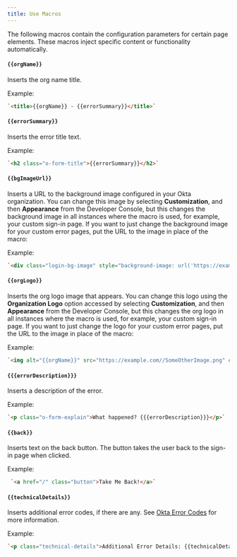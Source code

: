 ```yaml
---
title: Use Macros
---
```

The following macros contain the configuration parameters for certain page elements. These macros inject specific content or functionality automatically.

#### <span v-pre>`{{orgName}}`</span> 
Inserts the org name title.

Example:
```html
`<title>{{orgName}} - {{errorSummary}}</title>`
```

#### <span v-pre>`{{errorSummary}}`</span>
Inserts the error title text.

Example:
```html
`<h2 class="o-form-title">{{errorSummary}}</h2>`
```

#### <span v-pre>`{{bgImageUrl}}`</span>
Inserts a URL to the background image configured in your Okta organization. You can change this image by selecting **Customization**, and then **Appearance** from the Developer Console, but this changes the background image in all instances where the macro is used, for example, your custom sign-in page. If you want to just change the background image for your custom error pages, put the URL to the image in place of the macro:

Example:
```html
`<div class="login-bg-image" style="background-image: url('https://example.com//YourBackgroundImage.png')"></div>`
```

#### <span v-pre>`{{orgLogo}}`</span>
Inserts the org logo image that appears. You can change this logo using the **Organization Logo** option accessed by selecting **Customization**, and then **Appearance** from the Developer Console, but this changes the org logo in all instances where the macro is used, for example, your custom sign-in page. If you want to just change the logo for your custom error pages, put the URL to the image in place of the macro:

Example:
```html
`<img alt="{{orgName}}" src="https://example.com//SomeOtherImage.png" class="org-logo">`
```

#### <span v-pre>`{{{errorDescription}}}`</span>
Inserts a description of the error.

Example:
```html
`<p class="o-form-explain">What happened? {{{errorDescription}}}</p>`
```

#### <span v-pre>`{{back}}`</span>
Inserts text on the back button. The button takes the user back to the sign-in page when clicked. 

Example:
```html
 `<a href="/" class="button">Take Me Back!</a>`
```

#### <span v-pre>`{{technicalDetails}}`</span>
Inserts additional error codes, if there are any. See [Okta Error Codes](reference/error_codes/) for more information.

Example:
```html
`<p class="technical-details">Additional Error Details: {{technicalDetails}}</p>`
```

<NextSectionLink/>